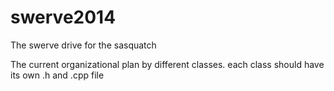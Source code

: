 swerve2014
==========

The swerve drive for the sasquatch

The current organizational plan by different classes.
each class should have its own .h and .cpp file
